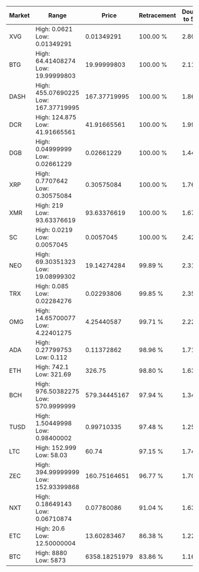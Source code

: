 | Market | Range | Price| Retracement | Doubles to 50% |
| --- | --- | --- | --- | --- |
| XVG | High: 0.0621<br />Low: 0.01349291 | 0.01349291 | 100.00 % | 2.80 |
| BTG | High: 64.41408274<br />Low: 19.99999803 | 19.99999803 | 100.00 % | 2.11 |
| DASH | High: 455.07690225<br />Low: 167.37719995 | 167.37719995 | 100.00 % | 1.86 |
| DCR | High: 124.875<br />Low: 41.91665561 | 41.91665561 | 100.00 % | 1.99 |
| DGB | High: 0.04999999<br />Low: 0.02661229 | 0.02661229 | 100.00 % | 1.44 |
| XRP | High: 0.7707642<br />Low: 0.30575084 | 0.30575084 | 100.00 % | 1.76 |
| XMR | High: 219<br />Low: 93.63376619 | 93.63376619 | 100.00 % | 1.67 |
| SC | High: 0.0219<br />Low: 0.0057045 | 0.0057045 | 100.00 % | 2.42 |
| NEO | High: 69.30351323<br />Low: 19.08999302 | 19.14274284 | 99.89 % | 2.31 |
| TRX | High: 0.085<br />Low: 0.02284276 | 0.02293806 | 99.85 % | 2.35 |
| OMG | High: 14.65700077<br />Low: 4.22401275 | 4.25440587 | 99.71 % | 2.22 |
| ADA | High: 0.27799753<br />Low: 0.112 | 0.11372862 | 98.96 % | 1.71 |
| ETH | High: 742.1<br />Low: 321.69 | 326.75 | 98.80 % | 1.63 |
| BCH | High: 976.50382275<br />Low: 570.9999999 | 579.34445167 | 97.94 % | 1.34 |
| TUSD | High: 1.50449998<br />Low: 0.98400002 | 0.99710335 | 97.48 % | 1.25 |
| LTC | High: 152.999<br />Low: 58.03 | 60.74 | 97.15 % | 1.74 |
| ZEC | High: 394.99999999<br />Low: 152.93399868 | 160.75164651 | 96.77 % | 1.70 |
| NXT | High: 0.18649143<br />Low: 0.06710874 | 0.07780086 | 91.04 % | 1.63 |
| ETC | High: 20.6<br />Low: 12.50000004 | 13.60283467 | 86.38 % | 1.22 |
| BTC | High: 8880<br />Low: 5873 | 6358.18251979 | 83.86 % | 1.16 |

